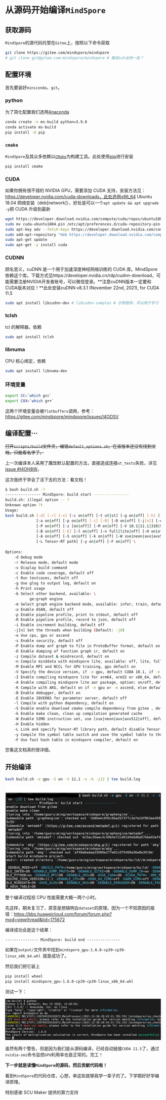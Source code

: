 # 从源码开始编译`MindSpore`

## 获取源码

`MindSpore`的源代码托管在`Gitee`上，按照以下命令获取

```bash
git clone https://gitee.com/mindspore/mindspore
# git clone git@gitee.com:mindspore/mindspore # 据说ssh会快一些？
```

## 配置环境

首先要装好`miniconda`、`git`。

### python

为了简化配置我们选用[Anaconda](https://anaconda.com/)

```bash
conda create -n ms-build python=3.9.0
conda activate ms-build
pip install -U pip
```

### `cmake`

`MindSpore`及其众多依赖以[`CMake`](https://cmake.org/)为构建工具。此处使用[pip](https://github.com/pypa/pip)进行安装

```bash
pip install cmake
```

### CUDA

如果你拥有很不错的 NVIDIA GPU，需要添加 CUDA 支持，安装方法见：https://developer.nvidia.com/cuda-downloads，此处选用x86_64 Ubuntu 18.04 网络安装（deb[network]），好处是可以一个`apt update && apt upgrade -y`把 CUDA 升级到最新

```bash
wget https://developer.download.nvidia.com/compute/cuda/repos/ubuntu1804/x86_64/cuda-ubuntu1804.pin
sudo mv cuda-ubuntu1804.pin /etc/apt/preferences.d/cuda-repository-pin-600
sudo apt-key adv --fetch-keys https://developer.download.nvidia.com/compute/cuda/repos/ubuntu1804/x86_64/7fa2af80.pub
sudo add-apt-repository "deb https://developer.download.nvidia.com/compute/cuda/repos/ubuntu1804/x86_64/ /"
sudo apt-get update
sudo apt-get -y install cuda
```

### CUDNN

顾名思义，cuDNN 是一个用于加速深度神经网络训练的 CUDA 库。MindSpore 依赖这个库。下载方式见https://developer.nvidia.cn/rdp/cudnn-download，可能需要注册NVIDIA开发者账号，可以微信登录。**注意cuDNN版本一定要和CUDA版本对应！**此处安装cuDNN v8.3.1 (November 22nd, 2021), for CUDA 11.5

```bash
sudo apt install libcudnn-dev # libcudnn-samples # 示例程序，可以用于学习
```

### tclsh

tcl 的解释器，依赖

```bash
sudo apt install tclsh
```

### libnuma

CPU 核心绑定，依赖

```bash
sudo apt install libnuma-dev
```

### 环境变量

```bash
export CC=`which gcc`
export CXX=`which g++`
```

这两个环境变量会被`flatbuffers`调用，参考：https://gitee.com/mindspore/mindspore/issues/I4ODSV

## 编译配置···

~~打开`scripts/build`文件夹，编辑`default_options.sh`。在该版本还没有找到文档，只能看名字了。~~

上一次编译本人采用了魔改默认配置的方法，直接造成连接`ut_tests`失败，详见[issue #I4OH8W](https://gitee.com/mindspore/mindspore/issues/I4OH8W)。

这次我终于学会了活下去的方法：看文档！

```bash
$ bash build.sh -?
---------------- MindSpore: build start ----------------
build.sh: illegal option -- ?
Unknown option ?!
Usage:
bash build.sh [-d] [-r] [-v] [-c on|off] [-t ut|st] [-g on|off] [-h] [-b ge] [-m infer|train] \
              [-a on|off] [-p on|off] [-i] [-R] [-D on|off] [-j[n]] [-e gpu|ascend|cpu] \
              [-P on|off] [-z [on|off]] [-M on|off] [-V 10.1|11.1|310|910] [-I arm64|arm32|x86_64] [-K on|off] \
              [-B on|off] [-E] [-l on|off] [-n full|lite|off] [-H on|off] \
              [-A on|off] [-S on|off] [-k on|off] [-W sse|neon|avx|avx512|off] \
              [-L Tensor-RT path] [-y on|off] [-F on|off] \

Options:
    -d Debug mode
    -r Release mode, default mode
    -v Display build command
    -c Enable code coverage, default off
    -t Run testcases, default off
    -g Use glog to output log, default on
    -h Print usage
    -b Select other backend, available: \
           ge:graph engine
    -m Select graph engine backend mode, available: infer, train, default is infer
    -a Enable ASAN, default off
    -p Enable pipeline profile, print to stdout, default off
    -R Enable pipeline profile, record to json, default off
    -i Enable increment building, default off
    -j[n] Set the threads when building (Default: -j8)
    -e Use cpu, gpu or ascend
    -s Enable security, default off
    -P Enable dump anf graph to file in ProtoBuffer format, default on
    -D Enable dumping of function graph ir, default on
    -z Compile dataset & mindrecord, default on
    -n Compile minddata with mindspore lite, available: off, lite, full, lite_cv, full mode in lite train and lite_cv, wrapper mode in lite predict
    -M Enable MPI and NCCL for GPU training, gpu default on
    -V Specify the device version, if -e gpu, default CUDA 10.1, if -e ascend, default Ascend 910
    -I Enable compiling mindspore lite for arm64, arm32 or x86_64, default disable mindspore lite compilation
    -A Enable compiling mindspore lite aar package, option: on/off, default: off
    -K Compile with AKG, default on if -e gpu or -e ascend, else default off
    -B Enable debugger, default on
    -E Enable IBVERBS for parameter server, default off
    -l Compile with python dependency, default on
    -S Enable enable download cmake compile dependency from gitee , default off
    -k Enable make clean, clean up compilation generated cache
    -W Enable SIMD instruction set, use [sse|neon|avx|avx512|off], default avx for cloud CPU backend
    -H Enable hidden
    -L Link and specify Tensor-RT library path, default disable Tensor-RT lib linking
    -y Compile the symbol table switch and save the symbol table to the directory output
    -F Use fast hash table in mindspore compiler, default on
```

您看这文档真的很详细。

## 开始编译

```bash
bash build.sh -e gpu -S on -V 11.1 -v -k -j12 | tee build.log
```

![success](media/build/success.png)

整个编译过程视 CPU 性能需要大概一两个小时。

先这样，期末复习了，原意是想搞明白`dataset`的原理，因为一个不知原因的报错：https://bbs.huaweicloud.com/forum/forum.php?mod=viewthread&tid=175672

编译成功会是这个结果：

```
--------------- MindSpore: build end ---------------
```

如果在`output/`文件夹中找到`mindspore_gpu-1.6.0-cp39-cp39-linux_x86_64.whl `就是成功了。

然后我们把它装上

```bash
pip install wheel
pip install mindspore_gpu-1.6.0-cp39-cp39-linux_x86_64.whl
```

测试一下：

![image-20211230204353743](media/build/image-20211230204353743.png)

虽然有两个警告，但是因为我们是从源码编译，已经自动链接`CUDA 11.5`了，通过`nvidia-smi`命令监控`GPU`利用率也是正常的。完工！

**下一步就是读懂`MindSpore`的源码，然后贡献代码啦！**

看到`MindSpore`的代码仓库，心想，单这些就够我学一辈子的了。下学期好好学编译原理。

特别感谢 SCU Maker 提供的算力支持
